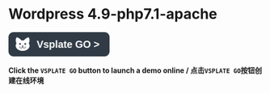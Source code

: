 # Wordpress 4.9-php7.1-apache

<a href="https://www.vsplate.com/?docker-compose=https://github.com/vsplate/dcenvs/wordpress/4.9-php7.1-apache"><img alt="VSPLATE GO" src="https://raw.githubusercontent.com/vsplate/images/master/vsgo_btn.png" width="200px"></a>

**Click the `VSPLATE GO` button to launch a demo online / 点击`VSPLATE GO`按钮创建在线环境**